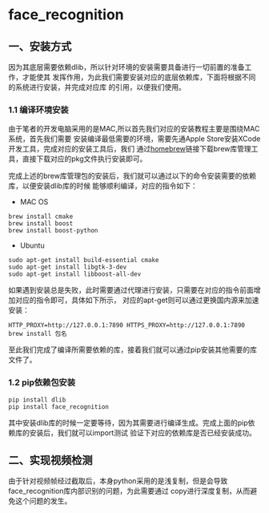 # face_recognition

## 一、安装方式

因为其底层需要依赖dlib，所以针对环境的安装需要具备进行一切前置的准备工作，才能使其
发挥作用，为此我们需要安装对应的底层依赖库，下面将根据不同的系统进行安装，并完成对应库
的引用，以便我们使用。  

### 1.1 编译环境安装

由于笔者的开发电脑采用的是MAC,所以首先我们对应的安装教程主要是围绕MAC系统，首先我们需要
安装编译最低需要的环境，需要先通Apple Store安装XCode开发工具，完成对应的安装工具后，我们
通过[homebrew](https://brew.sh)链接下载brew库管理工具，直接下载对应的pkg文件执行安装即可。  

完成上述的brew库管理包的安装后，我们就可以通过以下的命令安装需要的依赖库，以便安装dlib库的时候
能够顺利编译，对应的指令如下：

* MAC OS
```commandline
brew install cmake
brew install boost
brew install boost-python
```

* Ubuntu
```commandline
sudo apt-get install build-essential cmake
sudo apt-get install libgtk-3-dev
sudo apt-get install libboost-all-dev
```

如果遇到安装总是失败，此时需要通过代理进行安装，只需要在对应的指令前面增加对应的指令即可，具体如下所示，
对应的apt-get则可以通过更换国内源来加速安装：

```commandline
HTTP_PROXY=http://127.0.0.1:7890 HTTPS_PROXY=http://127.0.0.1:7890 brew install 包名
```

至此我们完成了编译所需要依赖的库，接着我们就可以通过pip安装其他需要的库文件了。

### 1.2 pip依赖包安装

```commandline
pip install dlib
pip install face_recognition
```

其中安装dlib库的时候一定要等待，因为其需要进行编译生成。完成上面的pip依赖库的安装后，我们就可以import测试
验证下对应的依赖库是否已经安装成功。  

## 二、实现视频检测

由于针对视频帧经过截取后，本身python采用的是浅复制，但是会导致face_recognition库内部识别的问题，为此需要通过
copy进行深度复制，从而避免这个问题的发生。

